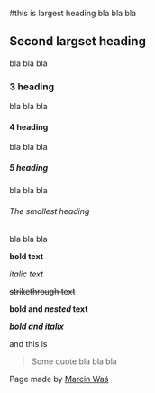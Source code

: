 #this is largest heading
bla bla bla
## Second largset heading
bla bla bla
### 3 heading
bla bla bla
#### 4 heading
bla bla bla
##### 5 heading
bla bla bla
###### The smallest heading
bla bla bla

**bold text**

*italic text*

~~strikethrough text~~

**bold and _nested_ text**

***bold and italix***

and this is

>Some quote bla bla bla

Page made by [Marcin Waś](https://github.com/marcinwas)